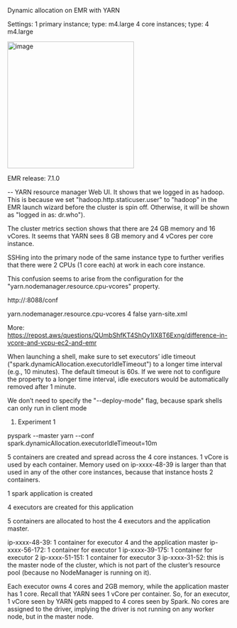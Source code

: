 Dynamic allocation on EMR with YARN

Settings:
1 primary instance; type: m4.large
4 core instances; type: 4 m4.large 

<img width="285" alt="image" src="https://github.com/justinjiajia/bigdata_lab/assets/8945640/1644cc8c-d79b-4c48-a194-f5c49478d126">


EMR release: 7.1.0

--
YARN resource manager Web UI. It shows that we logged in as hadoop. This is because we set "hadoop.http.staticuser.user" to "hadoop" in the EMR launch wizard before the cluster is spin off. Otherwise, it will be shown as "logged in as: dr.who").

 

The cluster metrics section shows that there are 24 GB memory and 16 vCores.
It seems that YARN sees 8 GB memory and 4 vCores per core instance. 

SSHing into the primary node of the same instance type to further verifies that there were 2 CPUs (1 core each) at work in each core instance.

 

This confusion seems to arise from the configuration for the "yarn.nodemanager.resource.cpu-vcores" property. 

 
http://<primary-node-dns>:8088/conf

<property>
<name>yarn.nodemanager.resource.cpu-vcores</name>
<value>4</value>
<final>false</final>
<source>yarn-site.xml</source>

 

More:
https://repost.aws/questions/QUmbShfKT4ShOy1IX8T6Exng/difference-in-vcore-and-vcpu-ec2-and-emr


When launching a shell, make sure to set executors’ idle timeout ("spark.dynamicAllocation.executorIdleTimeout") to a longer time interval (e.g., 10 minutes).
The default timeout is 60s. If we were not to configure the property to a longer time interval, idle executors would be automatically removed after 1 minute.

We don’t need to specify the "--deploy-mode" flag, because spark shells can only run in client mode


1. Experiment 1


pyspark --master yarn --conf spark.dynamicAllocation.executorIdleTimeout=10m


 

5 containers are created and spread across the 4 core instances.
1 vCore is used by each container.
Memory used on ip-xxxx-48-39 is larger than that used in any of the other core instances, because that instance hosts 2 containers.


1 spark application is created

 

4 executors are created for this application
 

 

5 containers are allocated to host the 4 executors and the application master.

ip-xxxx-48-39: 1 container for executor 4 and the application master
ip-xxxx-56-172: 1 container for executor 1
ip-xxxx-39-175: 1 container for executor 2
ip-xxxx-51-151: 1 container for executor 3
ip-xxxx-31-52: this is the master node of the cluster, which is not part of the cluster’s resource pool (because no NodeManager is running on it).


Each executor owns 4 cores and 2GB memory, while the application master has 1 core.
Recall that YARN sees 1 vCore per container. So, for an executor, 1 vCore seen by YARN gets mapped to 4 cores seen by Spark.
No cores are assigned to the driver, implying the driver is not running on any worker node, but in the master node.


 


